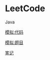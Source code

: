 # LeetCode

Java

 [模拟:代码](imitate/src/leetcode/editor/cn) 

 [模拟:题目](imitate/src/leetcode/editor/cn/doc/content) 

 [笔记](imitate/src/leetcode/editor/cn/doc/note) 
